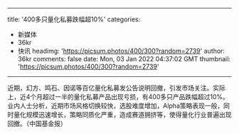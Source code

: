 
---
title: '400多只量化私募跌幅超10%'
categories: 
 - 新媒体
 - 36kr
 - 快讯
headimg: 'https://picsum.photos/400/300?random=2739'
author: 36kr
comments: false
date: Mon, 03 Jan 2022 04:37:02 GMT
thumbnail: 'https://picsum.photos/400/300?random=2739'
---

<div>   
近期，幻方、鸣石、因诺等百亿量化私募发公告说明回撤，引发市场关注。实际上，近4个月超过一半的量化私募产品出现亏损，有400多只产品跌幅超过10%。业内人士分析，近期市场风格切换较快，选股难度增加，Alpha策略表现一般，同时量化规模迅速增长，策略同质化严重，造成赛道拥挤等，使得量化行业普遍出现回撤。（中国基金报）  
</div>
            